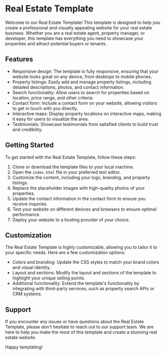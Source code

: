 # Real Estate Template

Welcome to our Real Estate Template! This template is designed to help you create a professional and visually appealing website for your real estate business. Whether you are a real estate agent, property manager, or developer, this template has everything you need to showcase your properties and attract potential buyers or tenants.

## Features

- Responsive design: The template is fully responsive, ensuring that your website looks great on any device, from desktops to mobile phones.
- Property listings: Easily add and manage property listings, including detailed descriptions, photos, and contact information.
- Search functionality: Allow users to search for properties based on location, price range, and other criteria.
- Contact form: Include a contact form on your website, allowing visitors to get in touch with you directly.
- Interactive maps: Display property locations on interactive maps, making it easy for users to visualize the area.
- Testimonials: Showcase testimonials from satisfied clients to build trust and credibility.

## Getting Started

To get started with the Real Estate Template, follow these steps:

1. Clone or download the template files to your local machine.
2. Open the `index.html` file in your preferred text editor.
3. Customize the content, including your logo, branding, and property listings.
4. Replace the placeholder images with high-quality photos of your properties.
5. Update the contact information in the contact form to ensure you receive inquiries.
6. Test your website on different devices and browsers to ensure optimal performance.
7. Deploy your website to a hosting provider of your choice.

## Customization

The Real Estate Template is highly customizable, allowing you to tailor it to your specific needs. Here are a few customization options:

- Colors and branding: Update the CSS styles to match your brand colors and visual identity.
- Layout and sections: Modify the layout and sections of the template to highlight your unique selling points.
- Additional functionality: Extend the template's functionality by integrating with third-party services, such as property search APIs or CRM systems.

## Support

If you encounter any issues or have questions about the Real Estate Template, please don't hesitate to reach out to our support team. We are here to help you make the most of this template and create a stunning real estate website.

Happy templating!
